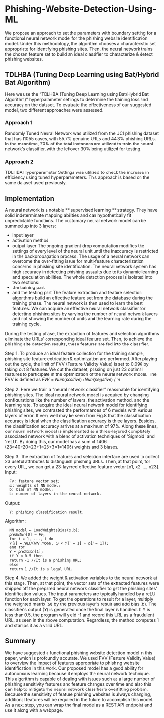 # Phishing-Website-Detection-Using-ML
We propose an approach to set the parameters with boundary setting  for a functional neural network model for the phishing website identification model. Under  this methodology, the algorithm chooses a characteristic set appropriate for identifying  phishing sites. Then, the neural network trains the chosen feature set to build an ideal  classifier to characterize &amp; detect phishing websites.

## TDLHBA (Tuning Deep Learning using Bat/Hybrid Bat Algorithm)
Here we use the “TDLHBA (Tuning Deep Learning using Bat/Hybrid Bat Algorithm)” hyperparameter settings to determine the training loss and accuracy on the dataset.
To evaluate the effectiveness of our suggested model, two different approaches were assessed. 

### Approach 1 
Randomly Tuned Neural Network was utilized from the UCI phishing dataset  that has 11055 cases, with 55.7% genuine URLs and 44.3% phishing URLs. In the meantime, 70% of the total instances are utilized to train the neural network's classifier, with the leftover 30% being utilized for testing.

### Approach 2 
TDLHBA Hyperparameter Settings was utilized to check the increase in efficiency using tuned hyperparameters. This approach is based on the same dataset used  previously.

## Implementation

A neural network is a notable ** supervised learning ** strategy. They have solid indeterminate mapping abilities and can hypothetically fit unpredictable functions. 
The customary neural network model can be summed up into 3 layers:
  - input layer 
  - activation method
  - output layer
The ongoing gradient drop computation modifies the settings of every level of the neural unit until the inaccuracy is restricted in the backpropagation process.
The usage of a neural network can overcome the over-fitting issue for multi-feature characterization concerns in phishing site identification. The neural network system has high accuracy in detecting phishing assaults due to its dynamic learning and speculation abilities.
The whole detection process is isolated into two sections:
  - the training part
  - and the testing part
The feature extraction and feature selection algorithms build an effective feature set from the database during the training phase. The neural network is then used to learn the best features. We can acquire an effective neural network classifier for detecting phishing sites by varying the number of neural network layers and not showing the number of units and the learning rate during the training cycle.

During the testing phase, the extraction of features and selection algorithms eliminate the URLs' corresponding ideal feature set. Then, to achieve the phishing site detection results, these features are fed into the classifier.

Step 1. To produce an ideal feature collection for the training sample, phishing site feature extrication & optimization are performed. After playing out the cycle, the limit of FVV (Feature Validity Value) is set to 0.096 by taking out 8 features. We cut the dataset, passing on just 23 optimal features to participate in the optimization of the neural network model. 
The FVV is defined as 
𝐹𝑉𝑉 = 𝑁𝑢𝑚(𝑝𝑜𝑠𝑖𝑡𝑖𝑣𝑒)+𝑁𝑢𝑚(𝑛𝑒𝑔𝑎𝑡𝑖𝑣𝑒) / 𝑚

Step 2. Here we train a “neural network classifier” reasonable for identifying phishing sites. The ideal neural network model is acquired by changing configurations like the number of layers, the activation method, and the learning rate.
To acquire the ideal neural network model for identifying phishing sites, we contrasted the performances of 6 models with various layers of error. It very well may be seen from Fig.8 that the classification accuracy is ideal when the classification accuracy is three layers. Besides, the classification accuracy arrives at a 
maximum of 97%. Along these lines, our neural network model is implemented as a three-layered completely associated network with a blend of activation techniques of 'Sigmoid' and 'reLU'. By doing this, our model has a sum of 1406 (23×40+20×23+1×23+3×1=1406) weights and 3 biases.

Step 3. The extraction of features and selection interface are used to collect 23 useful attributes to distinguish phishing URLs. Then, at that point, for every URL, we can get a 23-layered effective feature vector [x1, x2, …, x23].
Input:
```
  Fv: feature vector set; 
  𝜔: weights of NN model; 
  b: bias of NN model; 
  L: number of layers in the neural network.
```
Output:
```
  Y: phishing classification result.
```
Algorithm: 
```
  NN model ← LoadWeightsBias(𝜔,b); 
  𝑝𝑟𝑒𝑑𝑖𝑐𝑡𝑖𝑜𝑛[0] ← 𝐹𝑣; 
  for i = 1, ..., L do 
  𝑌[𝑖] ← 𝑟𝑒𝐿𝑈(𝑁𝑁 𝑚𝑜𝑑𝑒𝑙. 𝜔 × 𝑌[𝑖 − 1] + 𝑏[𝑖 − 1]); 
  end for 
  Y ← 𝑝𝑟𝑒𝑑𝑖𝑐𝑡𝑖𝑜𝑛[𝐿]; 
  if Y < 0.5 then 
  return -1 //It is a phishing URL; 
  else 
  return 1 //It is a legal URL.
```
Step 4. We added the weight & activation variables to the neural network at this stage. Then, at that point, the vector sets of the extracted features were shipped off the prepared neural network classifier to get the phishing sites' identification values. The input parameters are typically handled by a reLU function for each layer. To get the operations to result for a layer, multiply the weighted matrix (𝜔) by the previous layer's result and add bias (b). The classifier's output (Y) is generated once the final layer is handled. If Y is less than 0.5, the program will yield -1 and record this URL as a fraudulent URL, as seen in the above computation. Regardless, the method computes 1 and stamps it as a valid URL.

## Summary
We have suggested a functional phishing website detection model in this paper, which is profoundly accurate. We used FVV (Feature Validity Value) to overview the impact of features appropriate to phishing website identification in this work. Our proposed model has a good ability for autonomous learning because it employs the neural network technique. This algorithm is capable of dealing with issues such as a large number of phishing sensitivity features and feature changes over time and also this can help to mitigate the neural network classifier's overfitting problem. Because the sensitivity of feature phishing websites is always 
changing, additional features will be required in the future to accomplish this model. As a next step, you can wrap the final model as a REST API endpoint and use it along with a webpage.

